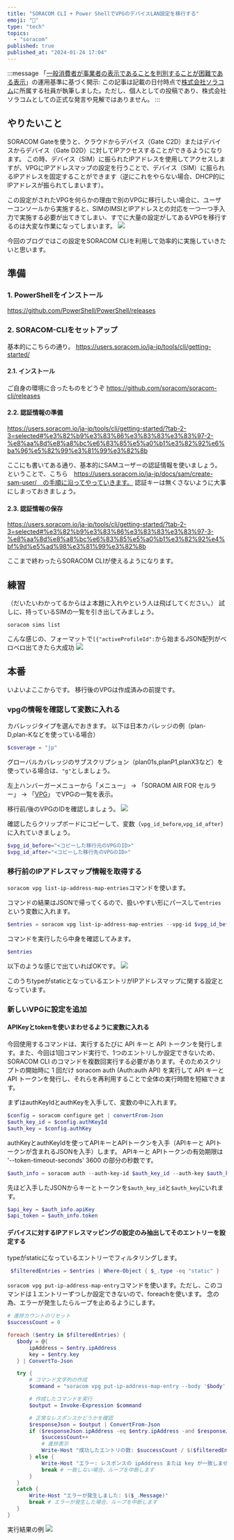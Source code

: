 ```yaml
---
title: "SORACOM CLI + Power ShellでVPGのデバイスLAN設定を移行する"
emoji: "🐌"
type: "tech"
topics:
  - "soracom"
published: true
published_at: "2024-01-24 17:04"
---
```


:::message
「[一般消費者が事業者の表示であることを判別することが困難である表示](https://www.caa.go.jp/policies/policy/representation/fair_labeling/guideline/assets/representation_cms216_230328_03.pdf)」の運用基準に基づく開示: この記事は記載の日付時点で[株式会社ソラコム](https://soracom.jp/)に所属する社員が執筆しました。ただし、個人としての投稿であり、株式会社ソラコムとしての正式な発言や見解ではありません。
:::


## やりたいこと
SORACOM Gateを使うと、クラウドからデバイス（Gate C2D）またはデバイスからデバイス（Gate D2D）に対してIPアクセスすることができるようになります。
この時、デバイス（SIM）に振られたIPアドレスを使用してアクセスしますが、VPGにIPアドレスマップの設定を行うことで、デバイス（SIM）に振られるIPアドレスを固定することができます（逆にこれをやらない場合、DHCP的にIPアドレスが振られてしまいます）。

この設定がされたVPGを何らかの理由で別のVPGに移行したい場合に、ユーザーコンソールから実施すると、SIMのIMSIとIPアドレスとの対応を一つ一つ手入力で実施する必要が出てきてしまい、すでに大量の設定がしてあるVPGを移行するのは大変な作業になってしまいます。
![](https://storage.googleapis.com/zenn-user-upload/87f14367b53b-20240124.png)

今回のブログではこの設定をSORACOM CLIを利用して効率的に実施していきたいと思います。

## 準備

### 1. PowerShellをインストール
https://github.com/PowerShell/PowerShell/releases

### 2. SORACOM-CLIをセットアップ
基本的にこちらの通り。
https://users.soracom.io/ja-jp/tools/cli/getting-started/

#### 2.1. インストール

ご自身の環境に合ったものをどうぞ
https://github.com/soracom/soracom-cli/releases

#### 2.2. 認証情報の準備
https://users.soracom.io/ja-jp/tools/cli/getting-started/?tab-2-3=selected#%e3%82%b9%e3%83%86%e3%83%83%e3%83%97-2-%e8%aa%8d%e8%a8%bc%e6%83%85%e5%a0%b1%e3%82%92%e6%ba%96%e5%82%99%e3%81%99%e3%82%8b

ここにも書いてある通り、基本的にSAMユーザーの認証情報を使いましょう。ということで、こちら　https://users.soracom.io/ja-jp/docs/sam/create-sam-user/　の手順に沿ってやっていきます。
認証キーは無くさないように大事にしまっておきましょう。

#### 2.3. 認証情報の保存
https://users.soracom.io/ja-jp/tools/cli/getting-started/?tab-2-3=selected#%e3%82%b9%e3%83%86%e3%83%83%e3%83%97-3-%e8%aa%8d%e8%a8%bc%e6%83%85%e5%a0%b1%e3%82%92%e4%bf%9d%e5%ad%98%e3%81%99%e3%82%8b

ここまで終わったらSORACOM CLIが使えるようになります。

## 練習
（だいたいわかってるからはよ本題に入れやという人は飛ばしてください。）
試しに、持っているSIMの一覧を引き出してみましょう。
```
soracom sims list
```
こんな感じの、フォーマットで`[{"activeProfileId":`から始まるJSON配列がベロベロ出てきたら大成功
![](https://storage.googleapis.com/zenn-user-upload/3dca1a7dd532-20230629.png)


## 本番
いよいよここからです。
移行後のVPGは作成済みの前提です。

### vpgの情報を確認して変数に入れる

カバレッジタイプを選んでおきます。
以下は日本カバレッジの例（plan-D,plan-Kなどを使っている場合）
```PowerShell
$coverage = "jp"
```

グローバルカバレッジのサブスクリプション（plan01s,planP1,planX3など）を使っている場合は、`"g"`としましょう。

左上ハンバーガーメニューから「メニュー」 -> 「SORAOM AIR FOR セルラー」 -> 「[VPG](https://console.soracom.io/virtual_private_gateways)」
でVPGの一覧を表示。

移行前/後のVPGのIDを確認しましょう。
![](https://storage.googleapis.com/zenn-user-upload/59ea89c342bf-20240124.png)

確認したらクリップボードにコピーして、変数（`vpg_id_before`,`vpg_id_after`）に入れていきましょう。

```PowerShell
$vpg_id_before="<コピーした移行元のVPGのID>"
$vpg_id_after="<コピーした移行先のVPGのID>"
```

### 移行前のIPアドレスマップ情報を取得する

`soracom vpg list-ip-address-map-entries`コマンドを使います。

コマンドの結果はJSONで帰ってくるので、扱いやすい形にパースして`entries`という変数に入れます。

```PowerShell
$entries = soracom vpg list-ip-address-map-entries --vpg-id $vpg_id_before --coverage-type $coverage| ConvertFrom-Json
```
コマンドを実行したら中身を確認してみます。

```PowerShell
$entries
```
以下のような感じで出ていればOKです。
![](https://storage.googleapis.com/zenn-user-upload/5c7067b69624-20240124.png)

このうちtypeがstaticとなっているエントリがIPアドレスマップに関する設定となっています。

### 新しいVPGに設定を追加

#### APIKeyとtokenを使いまわせるように変数に入れる
今回使用するコマンドは、実行するたびに API キーと API トークンを発行します。また、今回は1回コマンド実行で、1つのエントリしか設定できないため、 SORACOM CLI のコマンドを複数回実行する必要があります。そのためスクリプトの開始時に 1 回だけ soracom auth (Auth:auth API) を実行して API キーと API トークンを発行し、それらを再利用することで全体の実行時間を短縮できます。

まずはauthKeyIdとauthKeyを入手して、変数の中に入れます。
```powershell
$config = soracom configure get | convertFrom-Json
$auth_key_id = $config.authKeyId
$auth_key = $config.authKey
```

authKeyとauthKeyIdを使ってAPIキーとAPIトークンを入手（APIキーと APIトークンが含まれるJSONを入手）します。
APIキーと APIトークンの有効期限は '--token-timeout-seconds' 3600 の部分の秒数です。
```powershell
$auth_info = soracom auth --auth-key-id $auth_key_id --auth-key $auth_key --token-timeout-seconds 3600 | ConvertFrom-Json
```

先ほど入手したJSONからキーとトークンを`$auth_key_id`と`$auth_key`にいれます。
```powershell
$api_key = $auth_info.apiKey
$api_token = $auth_info.token
```

#### デバイスに対するIPアドレスマッピングの設定のみ抽出してそのエントリーを設定する


typeがstaticになっているエントリーでフィルタリングします。

```PowerShell
 $filteredEntries = $entries | Where-Object { $_.type -eq "static" }
```


`soracom vpg put-ip-address-map-entry`コマンドを使います。ただし、このコマンドは１エントリーずつしか設定できないので、foreachを使います。
念の為、エラーが発生したらループを止めるようにします。

 ```PowerShell
# 進捗カウントのリセット
$successCount = 0

foreach ($entry in $filteredEntries) {
    $body = @{
        ipAddress = $entry.ipAddress
        key = $entry.key
    } | ConvertTo-Json

    try {
        # コマンド文字列の作成
        $command = "soracom vpg put-ip-address-map-entry --body '$body' --vpg-id '$vpg_id_after' --coverage-type '$coverage' --api-key '$api_key' --api-token '$api_token'"

        # 作成したコマンドを実行
        $output = Invoke-Expression $command

        # 正常なレスポンスかどうかを確認
        $responseJson = $output | ConvertFrom-Json
        if ($responseJson.ipAddress -eq $entry.ipAddress -and $responseJson.key -eq $entry.key) {
            $successCount++
            # 進捗表示
            Write-Host "成功したエントリの数: $successCount / $($filteredEntries.Count)"
        } else {
            Write-Host "エラー: レスポンスの ipAddress または key が一致しません。"
            break # 一致しない場合、ループを中断します
        }
    }
    catch {
        Write-Host "エラーが発生しました: $($_.Message)"
        break # エラーが発生した場合、ループを中断します
    }
}
```
実行結果の例
![](https://storage.googleapis.com/zenn-user-upload/df31de2afdb5-20240124.png)